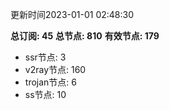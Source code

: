 更新时间2023-01-01 02:48:30

**总订阅: 45**
**总节点: 810**
**有效节点: 179**
- ssr节点: 3
- v2ray节点: 160
- trojan节点: 6
- ss节点: 10
